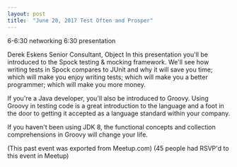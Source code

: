 ```yaml
---
layout: post
title:  "June 20, 2017 Test Often and Prosper"
---
```


6-6:30 networking
6:30 presentation

Derek Eskens
Senior Consultant, Object In this presentation you'll be introduced to the Spock testing & mocking framework. We'll see how writing tests in Spock compares to JUnit and why it will save you time; which will make you enjoy writing tests; which will make you a better programmer; which will make you more money.

If you're a Java developer, you'll also be introduced to Groovy. Using Groovy in testing code is a great introduction to the language and a foot in the door to getting it accepted as a language standard within your company.

If you haven't been using JDK 8, the functional concepts and collection comprehensions in Groovy will change your life.

(This past event was exported from Meetup.com)
(45 people had RSVP'd to this event in Meetup)